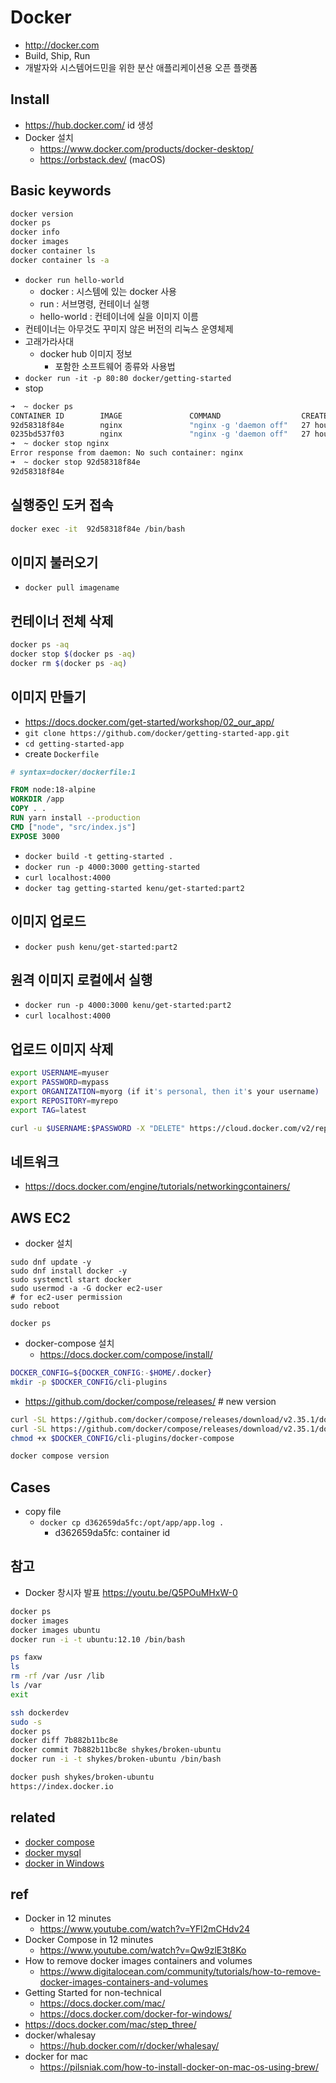 # Docker

- http://docker.com
- Build, Ship, Run
- 개발자와 시스템어드민을 위한 분산 애플리케이션용 오픈 플랫폼

## Install
- https://hub.docker.com/ id 생성
- Docker 설치
  - https://www.docker.com/products/docker-desktop/
  - https://orbstack.dev/ (macOS)

## Basic keywords
```sh
docker version
docker ps
docker info
docker images
docker container ls
docker container ls -a
```

- `docker run hello-world`
  - docker : 시스템에 있는 docker 사용
  - run : 서브명령, 컨테이너 실행
  - hello-world : 컨테이너에 실을 이미지 이름
- 컨테이너는 아무것도 꾸미지 않은 버전의 리눅스 운영체제
- 고래가라사대
  - docker hub 이미지 정보
    - 포함한 소프트웨어 종류와 사용법
- `docker run -it -p 80:80 docker/getting-started`
- stop

```sh
➜  ~ docker ps
CONTAINER ID        IMAGE               COMMAND                  CREATED             STATUS              PORTS                         NAMES
92d58318f84e        nginx               "nginx -g 'daemon off"   27 hours ago        Up 27 hours         0.0.0.0:80->80/tcp, 443/tcp   webserver
0235bd537f03        nginx               "nginx -g 'daemon off"   27 hours ago        Up 27 hours         80/tcp, 443/tcp               boring_hypatia
➜  ~ docker stop nginx
Error response from daemon: No such container: nginx
➜  ~ docker stop 92d58318f84e
92d58318f84e
```

## 실행중인 도커 접속

```sh
docker exec -it  92d58318f84e /bin/bash
```

## 이미지 불러오기
- `docker pull imagename`

## 컨테이너 전체 삭제
```sh
docker ps -aq
docker stop $(docker ps -aq)
docker rm $(docker ps -aq)
```

## 이미지 만들기
- https://docs.docker.com/get-started/workshop/02_our_app/
- `git clone https://github.com/docker/getting-started-app.git`
- `cd getting-started-app`
- create `Dockerfile`

```dockerfile
# syntax=docker/dockerfile:1

FROM node:18-alpine
WORKDIR /app
COPY . .
RUN yarn install --production
CMD ["node", "src/index.js"]
EXPOSE 3000
```

- `docker build -t getting-started .`
- `docker run -p 4000:3000 getting-started`
- `curl localhost:4000`
- `docker tag getting-started kenu/get-started:part2`

## 이미지 업로드
- `docker push kenu/get-started:part2`

## 원격 이미지 로컬에서 실행
- `docker run -p 4000:3000 kenu/get-started:part2`
- `curl localhost:4000`

## 업로드 이미지 삭제
```sh
export USERNAME=myuser
export PASSWORD=mypass
export ORGANIZATION=myorg (if it's personal, then it's your username)
export REPOSITORY=myrepo
export TAG=latest

curl -u $USERNAME:$PASSWORD -X "DELETE" https://cloud.docker.com/v2/repositories/$ORGANIZATION/$REPOSITORY/tags/$TAG/
```

## 네트워크
- https://docs.docker.com/engine/tutorials/networkingcontainers/

## AWS EC2
- docker 설치

```
sudo dnf update -y
sudo dnf install docker -y
sudo systemctl start docker
sudo usermod -a -G docker ec2-user
# for ec2-user permission
sudo reboot

docker ps
```

- docker-compose 설치
  - https://docs.docker.com/compose/install/

```sh
DOCKER_CONFIG=${DOCKER_CONFIG:-$HOME/.docker}
mkdir -p $DOCKER_CONFIG/cli-plugins
```

- https://github.com/docker/compose/releases/ # new version
```sh
curl -SL https://github.com/docker/compose/releases/download/v2.35.1/docker-compose-linux-x86_64 -o $DOCKER_CONFIG/cli-plugins/docker-compose
curl -SL https://github.com/docker/compose/releases/download/v2.35.1/docker-compose-linux-aarch64 -o $DOCKER_CONFIG/cli-plugins/docker-compose
chmod +x $DOCKER_CONFIG/cli-plugins/docker-compose
```

```sh
docker compose version
```

## Cases
- copy file
  - `docker cp d362659da5fc:/opt/app/app.log .`
    - d362659da5fc: container id

## 참고

- Docker 창시자 발표 https://youtu.be/Q5POuMHxW-0

```sh
docker ps
docker images
docker images ubuntu
docker run -i -t ubuntu:12.10 /bin/bash

ps faxw
ls
rm -rf /var /usr /lib
ls /var
exit

ssh dockerdev
sudo -s
docker ps
docker diff 7b882b11bc8e
docker commit 7b882b11bc8e shykes/broken-ubuntu
docker run -i -t shykes/broken-ubuntu /bin/bash

docker push shykes/broken-ubuntu
https://index.docker.io
```

## related
- [docker compose](/mib/docker/compose)
- [docker mysql](/mib/docker/mysql)
- [docker in Windows](/mib/docker/win)

## ref
- Docker in 12 minutes
  - https://www.youtube.com/watch?v=YFl2mCHdv24
- Docker Compose in 12 minutes
  - https://www.youtube.com/watch?v=Qw9zlE3t8Ko
- How to remove docker images containers and volumes
  - https://www.digitalocean.com/community/tutorials/how-to-remove-docker-images-containers-and-volumes
- Getting Started for non-technical
  - https://docs.docker.com/mac/
  - https://docs.docker.com/docker-for-windows/
- https://docs.docker.com/mac/step_three/
- docker/whalesay
  - https://hub.docker.com/r/docker/whalesay/
- docker for mac
  - https://pilsniak.com/how-to-install-docker-on-mac-os-using-brew/
